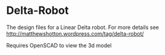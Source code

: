 Delta-Robot
===========

The design files for a Linear Delta robot. For more details see http://matthewshotton.wordpress.com/tag/delta-robot/


Requires OpenSCAD to view the 3d model
